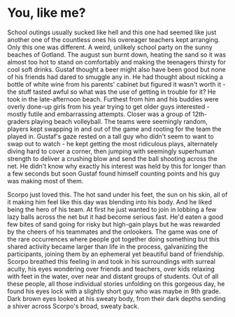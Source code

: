 # You, like me?

School outings usually sucked like hell and this one had seemed like just another one of the countless ones his overeager teachers kept arranging. Only this one was different. A weird, unlikely school party on the sunny beaches of Gotland. The august sun burnt down, heating the sand so it was almost too hot to stand on comfortably and making the teenagers thirsty for cool soft drinks. Gustaf thought a beer might also have been good but none of his friends had dared to smuggle any in.  He had thought about nicking a bottle of white wine from his parents' cabinet but figured it wasn't worth it - the stuff tasted awful so what was the use of getting in trouble for it? He took in the late-afternoon beach. Furthest from him and his buddies were overly done-up girls from his year trying to get older guys interested - mostly futile and embarrassing attempts. Closer was a group of 12th-graders playing beach volleyball. The teams were seemingly random, players kept swapping in and out of the game and rooting for the team the played in. Gustaf's gaze rested on a tall guy who didn't seem to want to swap out to watch - he kept getting the most ridiculous plays, alternately diving hard to cover a corner, then jumping with seemingly superhuman strength to deliver a crushing blow and send the ball shooting across the net. He didn't know why exactly his interest was held by this for longer than a few seconds but soon Gustaf found himself counting points and his guy was making most of them. 

Scorpo just loved this. The hot sand under his feet, the sun on his skin, all of it making him feel like this day was blending into his body. And he liked being the hero of his team. At first he just wanted to join in lobbing a few lazy balls across the net but it had become serious fast. He'd eaten a good few bites of sand going for risky but high-gain plays but he was rewarded by the cheers of his teammates and the onlookers. The game was one of the rare occurrences where people got together doing something but this shared activity became larger than life in the process, galvanizing the participants, joining them by an ephemeral yet beautiful band of friendship. Scorpo breathed this feeling in and took in his surroundings with surreal acuity, his eyes wondering over friends and teachers, over kids relaxing with feet in the water, over near and distant groups of students. Out of all these people, all those individual stories unfolding on this gorgeous day, he found his eyes lock with a slightly short guy who was maybe in 9th grade. Dark brown eyes looked at his sweaty body, from their dark depths sending a shiver across Scorpo's broad, sweaty back.

